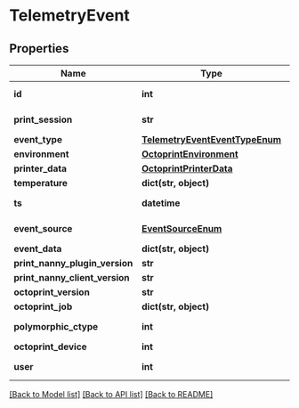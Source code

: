 # TelemetryEvent


## Properties
Name | Type | Description | Notes
------------ | ------------- | ------------- | -------------
**id** | **int** |  | [optional] [readonly] 
**print_session** | **str** |  | [optional] [readonly] 
**event_type** | [**TelemetryEventEventTypeEnum**](TelemetryEventEventTypeEnum.md) |  | 
**environment** | [**OctoprintEnvironment**](OctoprintEnvironment.md) |  | 
**printer_data** | [**OctoprintPrinterData**](OctoprintPrinterData.md) |  | 
**temperature** | **dict(str, object)** |  | 
**ts** | **datetime** |  | [optional] [readonly] 
**event_source** | [**EventSourceEnum**](EventSourceEnum.md) |  | [optional] [readonly] 
**event_data** | **dict(str, object)** |  | [optional] 
**print_nanny_plugin_version** | **str** |  | 
**print_nanny_client_version** | **str** |  | 
**octoprint_version** | **str** |  | 
**octoprint_job** | **dict(str, object)** |  | [optional] 
**polymorphic_ctype** | **int** |  | [optional] [readonly] 
**octoprint_device** | **int** |  | 
**user** | **int** |  | [optional] [readonly] 

[[Back to Model list]](../README.md#documentation-for-models) [[Back to API list]](../README.md#documentation-for-api-endpoints) [[Back to README]](../README.md)


